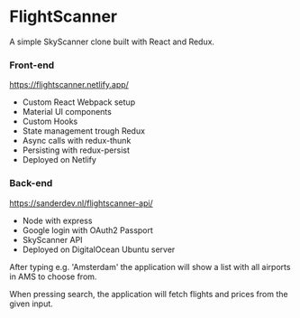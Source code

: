 # FlightScanner

A simple SkyScanner clone built with React and Redux.

### Front-end
https://flightscanner.netlify.app/
* Custom React Webpack setup
* Material UI components
* Custom Hooks
* State management trough Redux
* Async calls with redux-thunk
* Persisting with redux-persist
* Deployed on Netlify

### Back-end
https://sanderdev.nl/flightscanner-api/
* Node with express
* Google login with OAuth2 Passport
* SkyScanner API
* Deployed on DigitalOcean Ubuntu server

After typing e.g. 'Amsterdam' the application will show a list with all airports in AMS to choose from.

When pressing search, the application will fetch flights and prices from the given input.
